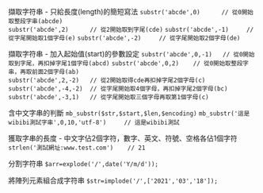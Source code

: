 擷取字符串 - 只給長度(length)的簡短寫法
`substr('abcde',0)		// 從0開始取整段字串(abcde)`		
`substr('abcde',2)		// 從2開始取到字尾(cde)`
`substr('abcde',-1)		// 從字尾開始取1個字母(e)`
`substr('abcde',-2)		// 從字尾開始取2個字母(de)`

擷取字符串 - 加入起始值(start)的參數設定
`substr('abcde',0,-1)	// 從0開始取到字尾，再扣掉字尾1個字母(abcd)`
`substr('abcde',0,2)	// 從0開始取整段字串，再取前面2個字母(ab)`		
`substr('abcde',2,-2)	// 從2開始取得cde再扣掉字尾2個字母(c)`
`substr('abcde',-4,-2)	// 從字尾開始取4個字母，再扣掉字尾2個字母(bc)`
`substr('abcde',-3,1)	// 從字尾開始取三個字母再取第1個字母(c)`

含中文字串的判斷
`mb_substr($str,$start,$len,$encoding)`
`mb_substr('這是wibibi測試字串',0,10,'utf-8')		// 這是wibibi測試`

獲取字串的長度 - 中文字佔2個字符，數字、英文、符號、空格各佔1個字符
`strlen('測試網址:www.test.com')	// 21`

分割字符串
`$arr=explode('/',date('Y/m/d'));`

將陣列元素組合成字符串
`$str=implode('/',['2021','03','18']);`
